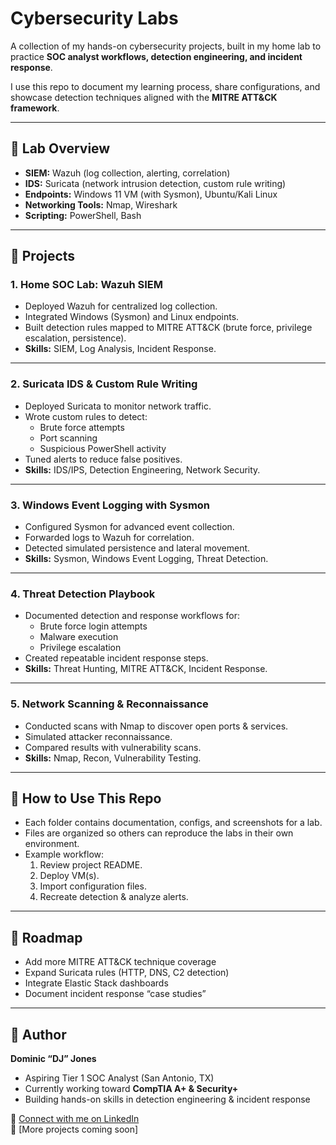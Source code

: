 # Cybersecurity Labs  

A collection of my hands-on cybersecurity projects, built in my home lab to practice **SOC analyst workflows, detection engineering, and incident response**.  

I use this repo to document my learning process, share configurations, and showcase detection techniques aligned with the **MITRE ATT&CK framework**.  

---

## 🔹 Lab Overview  

- **SIEM:** Wazuh (log collection, alerting, correlation)  
- **IDS:** Suricata (network intrusion detection, custom rule writing)  
- **Endpoints:** Windows 11 VM (with Sysmon), Ubuntu/Kali Linux  
- **Networking Tools:** Nmap, Wireshark  
- **Scripting:** PowerShell, Bash  

---

## 🔹 Projects  

### 1. Home SOC Lab: Wazuh SIEM  
- Deployed Wazuh for centralized log collection.  
- Integrated Windows (Sysmon) and Linux endpoints.  
- Built detection rules mapped to MITRE ATT&CK (brute force, privilege escalation, persistence).  
- **Skills:** SIEM, Log Analysis, Incident Response.  
 

---

### 2. Suricata IDS & Custom Rule Writing  
- Deployed Suricata to monitor network traffic.  
- Wrote custom rules to detect:  
  - Brute force attempts  
  - Port scanning  
  - Suspicious PowerShell activity  
- Tuned alerts to reduce false positives.  
- **Skills:** IDS/IPS, Detection Engineering, Network Security.   

---

### 3. Windows Event Logging with Sysmon  
- Configured Sysmon for advanced event collection.  
- Forwarded logs to Wazuh for correlation.  
- Detected simulated persistence and lateral movement.  
- **Skills:** Sysmon, Windows Event Logging, Threat Detection.  

---

### 4. Threat Detection Playbook  
- Documented detection and response workflows for:  
  - Brute force login attempts  
  - Malware execution  
  - Privilege escalation  
- Created repeatable incident response steps.  
- **Skills:** Threat Hunting, MITRE ATT&CK, Incident Response.  

---

### 5. Network Scanning & Reconnaissance  
- Conducted scans with Nmap to discover open ports & services.  
- Simulated attacker reconnaissance.  
- Compared results with vulnerability scans.  
- **Skills:** Nmap, Recon, Vulnerability Testing.  

---

## 🔹 How to Use This Repo  

- Each folder contains documentation, configs, and screenshots for a lab.  
- Files are organized so others can reproduce the labs in their own environment.  
- Example workflow:  
  1. Review project README.  
  2. Deploy VM(s).  
  3. Import configuration files.  
  4. Recreate detection & analyze alerts.  

---

## 🔹 Roadmap  

- Add more MITRE ATT&CK technique coverage  
- Expand Suricata rules (HTTP, DNS, C2 detection)  
- Integrate Elastic Stack dashboards  
- Document incident response “case studies”  

---

## 🔹 Author  

**Dominic “DJ” Jones**  
- Aspiring Tier 1 SOC Analyst (San Antonio, TX)  
- Currently working toward **CompTIA A+ & Security+**  
- Building hands-on skills in detection engineering & incident response  

🔗 [Connect with me on LinkedIn](https://linkedin.com/in/)  
🔗 [More projects coming soon]  
